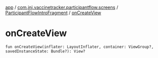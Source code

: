 [app](../../index.md) / [com.jnj.vaccinetracker.participantflow.screens](../index.md) / [ParticipantFlowIntroFragment](index.md) / [onCreateView](./on-create-view.md)

# onCreateView

`fun onCreateView(inflater: LayoutInflater, container: ViewGroup?, savedInstanceState: Bundle?): View?`